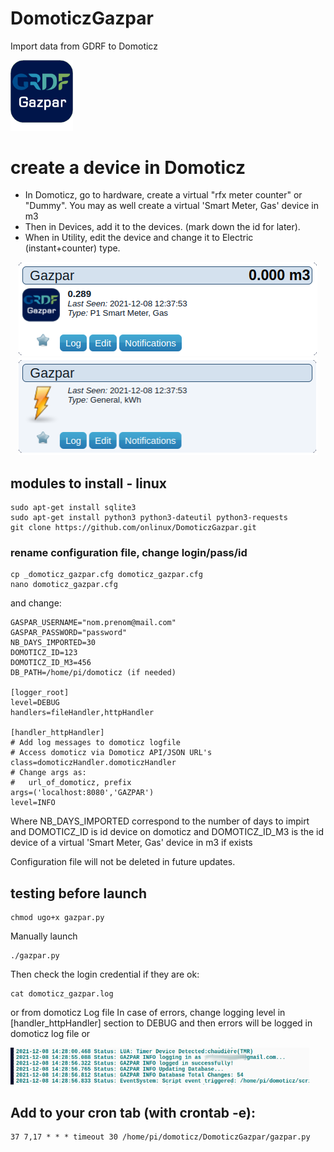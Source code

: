 # DomoticzGazpar
Import data from GDRF to Domoticz

<img  src="./images/gazpar.png" width="100" alt="gazpar logo" />


# create a device in Domoticz
- In Domoticz, go to hardware, create a virtual "rfx meter counter" or "Dummy".
  You may as well create a virtual 'Smart Meter, Gas' device in m3
- Then in Devices, add it to the devices. (mark down the id for later).
- When in Utility, edit the device and change it to Electric (instant+counter) type.

<p align="center">
<img  src="./images/gazparDevicem3.png" width="478" alt="gazpar devixe m3" />
<img  src="./images/gazparDevicekWh.png" width="478" alt="gazpar device kWh" />
</p>

## modules to install - linux

    sudo apt-get install sqlite3
    sudo apt-get install python3 python3-dateutil python3-requests
    git clone https://github.com/onlinux/DomoticzGazpar.git

### rename configuration file, change login/pass/id

    cp _domoticz_gazpar.cfg domoticz_gazpar.cfg
    nano domoticz_gazpar.cfg

and change:

    GASPAR_USERNAME="nom.prenom@mail.com"
    GASPAR_PASSWORD="password"
    NB_DAYS_IMPORTED=30
    DOMOTICZ_ID=123
    DOMOTICZ_ID_M3=456
    DB_PATH=/home/pi/domoticz (if needed)

    [logger_root]
    level=DEBUG
    handlers=fileHandler,httpHandler

    [handler_httpHandler]
    # Add log messages to domoticz logfile
    # Access domoticz via Domoticz API/JSON URL's
    class=domoticzHandler.domoticzHandler
    # Change args as:
    #   url_of_domoticz, prefix
    args=('localhost:8080','GAZPAR')
    level=INFO

Where NB_DAYS_IMPORTED correspond to the number of days to impirt and DOMOTICZ_ID is id device on domoticz and
DOMOTICZ_ID_M3 is the id device of a virtual 'Smart Meter, Gas' device in m3 if exists

Configuration file will not be deleted in future updates.

## testing before launch

    chmod ugo+x gazpar.py

Manually launch

    ./gazpar.py


Then check the login credential if they are ok:

    cat domoticz_gazpar.log

or from domoticz Log file
In case of errors, change logging level in [handler_httpHandler] section
to DEBUG and then errors will be logged in domoticz log file or

<img  src="./images/domoticzLog.png" width="478" alt="gazpar domoticz log" />

## Add to your cron tab (with crontab -e):

    37 7,17 * * * timeout 30 /home/pi/domoticz/DomoticzGazpar/gazpar.py
